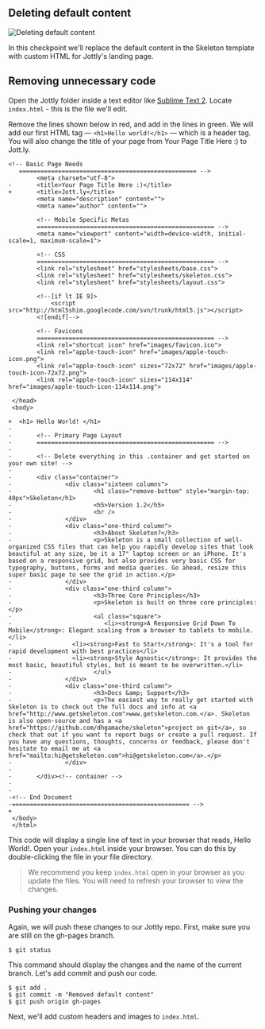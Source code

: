 ## Deleting default content

![Deleting default content](http://cl.ly/WEn9/02-deleting.png)

In this checkpoint we'll replace the default content in the Skeleton template with custom HTML for Jottly's landing page.

## Removing unnecessary code

Open the Jottly folder inside a text editor like [Sublime Text 2](http://www.sublimetext.com/2). Locate `index.html` - this is the file we'll edit.

Remove the lines shown below in red, and add in the lines in green. We will add our first HTML tag — `<h1>Hello world!</h1>` — which is a header tag. You will also change the title of your page from Your Page Title Here :) to Jott.ly.

```html(index.html)
<!-- Basic Page Needs
   ================================================== -->
        <meta charset="utf-8">
-       <title>Your Page Title Here :)</title>
+       <title>Jott.ly</title>
        <meta name="description" content="">
        <meta name="author" content="">

      	<!-- Mobile Specific Metas
        ================================================== -->
      	<meta name="viewport" content="width=device-width, initial-scale=1, maximum-scale=1">

      	<!-- CSS
        ================================================== -->
      	<link rel="stylesheet" href="stylesheets/base.css">
      	<link rel="stylesheet" href="stylesheets/skeleton.css">
      	<link rel="stylesheet" href="stylesheets/layout.css">

      	<!--[if lt IE 9]>
      		<script src="http://html5shim.googlecode.com/svn/trunk/html5.js"></script>
      	<![endif]-->

      	<!-- Favicons
      	================================================== -->
      	<link rel="shortcut icon" href="images/favicon.ico">
      	<link rel="apple-touch-icon" href="images/apple-touch-icon.png">
      	<link rel="apple-touch-icon" sizes="72x72" href="images/apple-touch-icon-72x72.png">
      	<link rel="apple-touch-icon" sizes="114x114" href="images/apple-touch-icon-114x114.png">
          
 </head>
 <body>

+  <h1> Hello World! </h1>
-
-       <!-- Primary Page Layout
-       ================================================== -->
-
-       <!-- Delete everything in this .container and get started on your own site! -->
-
-       <div class="container">
-               <div class="sixteen columns">
-                       <h1 class="remove-bottom" style="margin-top: 40px">Skeleton</h1>
-                       <h5>Version 1.2</h5>
-                       <hr />
-               </div>
-               <div class="one-third column">
-                       <h3>About Skeleton?</h3>
-                       <p>Skeleton is a small collection of well-organized CSS files that can help you rapidly develop sites that look beautiful at any size, be it a 17" laptop screen or an iPhone. It's based on a responsive grid, but also provides very basic CSS for typography, buttons, forms and media queries. Go ahead, resize this super basic page to see the grid in action.</p>
-               </div>
-               <div class="one-third column">
-                       <h3>Three Core Principles</h3>
-                       <p>Skeleton is built on three core principles:</p>
-                       <ul class="square">
-                          <li><strong>A Responsive Grid Down To Mobile</strong>: Elegant scaling from a browser to tablets to mobile.</li>
-				  <li><strong>Fast to Start</strong>: It's a tool for rapid development with best practices</li>
-				  <li><strong>Style Agnostic</strong>: It provides the most basic, beautiful styles, but is meant to be overwritten.</li>
-                       </ul>
-               </div>
-               <div class="one-third column">
-                       <h3>Docs &amp; Support</h3>
-                       <p>The easiest way to really get started with Skeleton is to check out the full docs and info at <a href="http://www.getskeleton.com">www.getskeleton.com.</a>. Skeleton is also open-source and has a <a href="https://github.com/dhgamache/skeleton">project on git</a>, so check that out if you want to report bugs or create a pull request. If you have any questions, thoughts, concerns or feedback, please don't hesitate to email me at <a href="mailto:hi@getskeleton.com">hi@getskeleton.com</a>.</p>
-               </div>
-
-       </div><!-- container -->
-
-
-<!-- End Document
-================================================== -->
+
 </body>
 </html>
 ```

This code will display a single line of text in your browser that reads, Hello World!. Open your `index.html` inside your browser. You can do this by double-clicking the file in your file directory.

> We recommend you keep `index.html` open in your browser as you update the files. You will need to refresh your browser to view the changes.

### Pushing your changes

Again, we will push these changes to our Jottly repo. First, make sure you are still on the gh-pages branch.

```bash(Terminal)
$ git status
```

This command should display the changes and the name of the current branch. Let's add commit and push our code.

```bash(Terminal)
$ git add .
$ git commit -m "Removed default content"
$ git push origin gh-pages
```

Next, we'll add custom headers and images to `index.html`.
